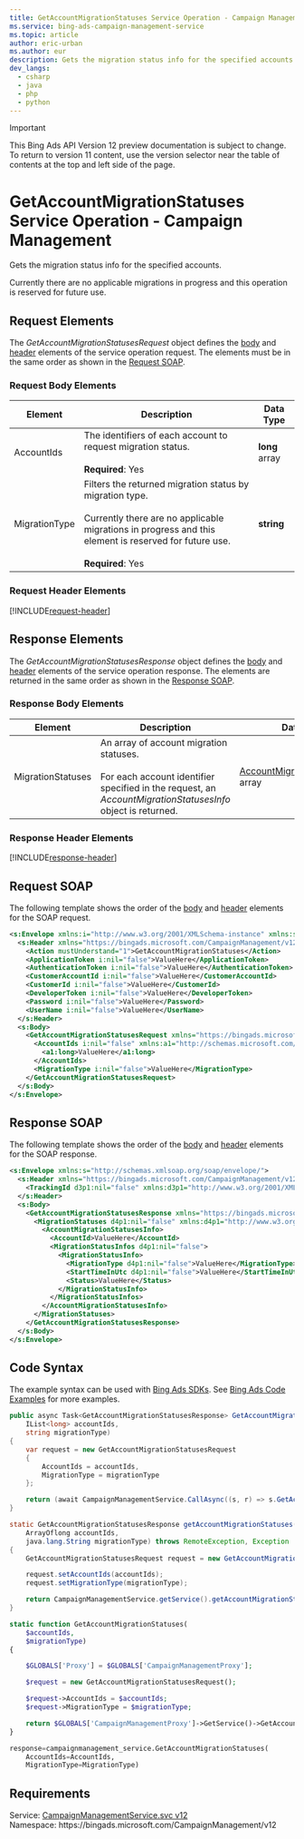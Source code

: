 ```yaml
---
title: GetAccountMigrationStatuses Service Operation - Campaign Management
ms.service: bing-ads-campaign-management-service
ms.topic: article
author: eric-urban
ms.author: eur
description: Gets the migration status info for the specified accounts.
dev_langs: 
  - csharp
  - java
  - php
  - python
---
```

> [!IMPORTANT]
> This Bing Ads API Version 12 preview documentation is subject to change. To return to version 11 content, use the version selector near the table of contents at the top and left side of the page.

# GetAccountMigrationStatuses Service Operation - Campaign Management
Gets the migration status info for the specified accounts.

Currently there are no applicable migrations in progress and this operation is reserved for future use.

## <a name="request"></a>Request Elements
The *GetAccountMigrationStatusesRequest* object defines the [body](#request-body) and [header](#request-header) elements of the service operation request. The elements must be in the same order as shown in the [Request SOAP](#request-soap). 

### <a name="request-body"></a>Request Body Elements

|Element|Description|Data Type|
|-----------|---------------|-------------|
|<a name="accountids"></a>AccountIds|The identifiers of each account to request migration status.<br/><br/>**Required**: Yes|**long** array|
|<a name="migrationtype"></a>MigrationType|Filters the returned migration status by migration type.<br/><br/>Currently there are no applicable migrations in progress and this element is reserved for future use.<br/><br/>**Required**: Yes|**string**|

### <a name="request-header"></a>Request Header Elements
[!INCLUDE[request-header](./includes/request-header.md)]

## <a name="response"></a>Response Elements
The *GetAccountMigrationStatusesResponse* object defines the [body](#response-body) and [header](#response-header) elements of the service operation response. The elements are returned in the same order as shown in the [Response SOAP](#response-soap).

### <a name="response-body"></a>Response Body Elements

|Element|Description|Data Type|
|-----------|---------------|-------------|
|<a name="migrationstatuses"></a>MigrationStatuses|An array of account migration statuses.<br /><br />For each account identifier specified in the request, an *AccountMigrationStatusesInfo* object is returned.|[AccountMigrationStatusesInfo](accountmigrationstatusesinfo.md) array|

### <a name="response-header"></a>Response Header Elements
[!INCLUDE[response-header](./includes/response-header.md)]

## <a name="request-soap"></a>Request SOAP
The following template shows the order of the [body](#request-body) and [header](#request-header) elements for the SOAP request.

```xml
<s:Envelope xmlns:i="http://www.w3.org/2001/XMLSchema-instance" xmlns:s="http://schemas.xmlsoap.org/soap/envelope/">
  <s:Header xmlns="https://bingads.microsoft.com/CampaignManagement/v12">
    <Action mustUnderstand="1">GetAccountMigrationStatuses</Action>
    <ApplicationToken i:nil="false">ValueHere</ApplicationToken>
    <AuthenticationToken i:nil="false">ValueHere</AuthenticationToken>
    <CustomerAccountId i:nil="false">ValueHere</CustomerAccountId>
    <CustomerId i:nil="false">ValueHere</CustomerId>
    <DeveloperToken i:nil="false">ValueHere</DeveloperToken>
    <Password i:nil="false">ValueHere</Password>
    <UserName i:nil="false">ValueHere</UserName>
  </s:Header>
  <s:Body>
    <GetAccountMigrationStatusesRequest xmlns="https://bingads.microsoft.com/CampaignManagement/v12">
      <AccountIds i:nil="false" xmlns:a1="http://schemas.microsoft.com/2003/10/Serialization/Arrays">
        <a1:long>ValueHere</a1:long>
      </AccountIds>
      <MigrationType i:nil="false">ValueHere</MigrationType>
    </GetAccountMigrationStatusesRequest>
  </s:Body>
</s:Envelope>
```

## <a name="response-soap"></a>Response SOAP
The following template shows the order of the [body](#response-body) and [header](#response-header) elements for the SOAP response.

```xml
<s:Envelope xmlns:s="http://schemas.xmlsoap.org/soap/envelope/">
  <s:Header xmlns="https://bingads.microsoft.com/CampaignManagement/v12">
    <TrackingId d3p1:nil="false" xmlns:d3p1="http://www.w3.org/2001/XMLSchema-instance">ValueHere</TrackingId>
  </s:Header>
  <s:Body>
    <GetAccountMigrationStatusesResponse xmlns="https://bingads.microsoft.com/CampaignManagement/v12">
      <MigrationStatuses d4p1:nil="false" xmlns:d4p1="http://www.w3.org/2001/XMLSchema-instance">
        <AccountMigrationStatusesInfo>
          <AccountId>ValueHere</AccountId>
          <MigrationStatusInfos d4p1:nil="false">
            <MigrationStatusInfo>
              <MigrationType d4p1:nil="false">ValueHere</MigrationType>
              <StartTimeInUtc d4p1:nil="false">ValueHere</StartTimeInUtc>
              <Status>ValueHere</Status>
            </MigrationStatusInfo>
          </MigrationStatusInfos>
        </AccountMigrationStatusesInfo>
      </MigrationStatuses>
    </GetAccountMigrationStatusesResponse>
  </s:Body>
</s:Envelope>
```

## <a name="example"></a>Code Syntax
The example syntax can be used with [Bing Ads SDKs](../guides/client-libraries.md). See [Bing Ads Code Examples](../guides/code-examples.md) for more examples.
```csharp
public async Task<GetAccountMigrationStatusesResponse> GetAccountMigrationStatusesAsync(
	IList<long> accountIds,
	string migrationType)
{
	var request = new GetAccountMigrationStatusesRequest
	{
		AccountIds = accountIds,
		MigrationType = migrationType
	};

	return (await CampaignManagementService.CallAsync((s, r) => s.GetAccountMigrationStatusesAsync(r), request));
}
```
```java
static GetAccountMigrationStatusesResponse getAccountMigrationStatuses(
	ArrayOflong accountIds,
	java.lang.String migrationType) throws RemoteException, Exception
{
	GetAccountMigrationStatusesRequest request = new GetAccountMigrationStatusesRequest();

	request.setAccountIds(accountIds);
	request.setMigrationType(migrationType);

	return CampaignManagementService.getService().getAccountMigrationStatuses(request);
}
```
```php
static function GetAccountMigrationStatuses(
	$accountIds,
	$migrationType)
{

	$GLOBALS['Proxy'] = $GLOBALS['CampaignManagementProxy'];

	$request = new GetAccountMigrationStatusesRequest();

	$request->AccountIds = $accountIds;
	$request->MigrationType = $migrationType;

	return $GLOBALS['CampaignManagementProxy']->GetService()->GetAccountMigrationStatuses($request);
}
```
```python
response=campaignmanagement_service.GetAccountMigrationStatuses(
	AccountIds=AccountIds,
	MigrationType=MigrationType)
```

## Requirements
Service: [CampaignManagementService.svc v12](https://campaign.api.bingads.microsoft.com/Api/Advertiser/CampaignManagement/v12/CampaignManagementService.svc)  
Namespace: https\://bingads.microsoft.com/CampaignManagement/v12  

